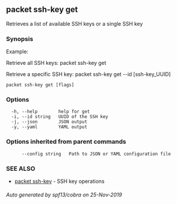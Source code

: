 ## packet ssh-key get

Retrieves a list of available SSH keys or a single SSH key

### Synopsis

Example:

Retrieve all SSH keys: 
packet ssh-key get
  
Retrieve a specific SSH key:
packet ssh-key get --id [ssh-key_UUID] 



```
packet ssh-key get [flags]
```

### Options

```
  -h, --help        help for get
  -i, --id string   UUID of the SSH key
  -j, --json        JSON output
  -y, --yaml        YAML output
```

### Options inherited from parent commands

```
      --config string   Path to JSON or YAML configuration file
```

### SEE ALSO

* [packet ssh-key](packet_ssh-key.md)	 - SSH key operations

###### Auto generated by spf13/cobra on 25-Nov-2019
